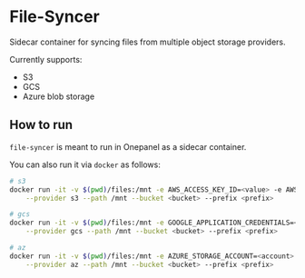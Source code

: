 # File-Syncer

Sidecar container for syncing files from multiple object storage providers. 

Currently supports:

- S3
- GCS
- Azure blob storage


## How to run

`file-syncer` is meant to run in Onepanel as a sidecar container. 

You can also run it via `docker` as follows:

```bash
# s3
docker run -it -v $(pwd)/files:/mnt -e AWS_ACCESS_KEY_ID=<value> -e AWS_SECRET_ACCESS_KEY=<value> file-syncer:latest [upload|download] \
    --provider s3 --path /mnt --bucket <bucket> --prefix <prefix>

# gcs
docker run -it -v $(pwd)/files:/mnt -e GOOGLE_APPLICATION_CREDENTIALS=<key> file-syncer:latest [upload|download] \
    --provider gcs --path /mnt --bucket <bucket> --prefix <prefix>

# az
docker run -it -v $(pwd)/files:/mnt -e AZURE_STORAGE_ACCOUNT=<account> -e AZURE_STORAGE_KEY=<key> file-syncer:latest [upload|download] \
    --provider az --path /mnt --bucket <bucket> --prefix <prefix>
```
